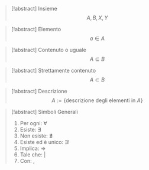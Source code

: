 >[!abstract] Insieme
>$$A, B, X, Y$$

>[!abstract] Elemento
>$$a\in A$$

>[!abstract] Contenuto o uguale
>$$A\subseteq B$$

>[!abstract] Strettamente contenuto
>$$A\subset B$$

>[!abstract] Descrizione
>$$A := \{\text{descrizione degli elementi in }A\}$$

>[!abstract] Simboli Generali
>1. Per ogni: $\forall$
>2. Esiste: $\exists$
>3. Non esiste: $\nexists$
>4. Esiste ed è unico: $\exists!$
>5. Implica: $\Rightarrow$
>6. Tale che: $|$
>7. Con: $,$
